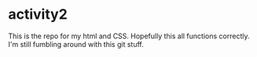 # activity2
This is the repo for my html and CSS.
Hopefully this all functions correctly.
I'm still fumbling around with this git stuff.
